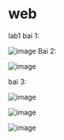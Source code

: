 # web
lab1
bai 1: 

![image](https://github.com/user-attachments/assets/ec7e9444-3d5b-47b6-b5f4-862afb1a20ec)
Bai 2:

![image](https://github.com/user-attachments/assets/4cd97f2c-882e-4b79-ba1a-4888252b13f3)

bai 3:

![image](https://github.com/user-attachments/assets/f4e6d844-5076-4050-bf48-7893087ca2be)

![image](https://github.com/user-attachments/assets/8112b435-067a-4760-9112-671173eebdc4)

![image](https://github.com/user-attachments/assets/3f6bf529-6866-457a-8010-fa5fdf715584)




